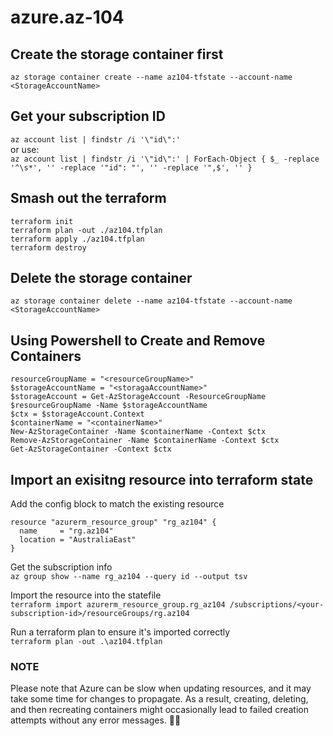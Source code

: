 # azure.az-104

## Create the storage container first  
`az storage container create --name az104-tfstate --account-name <StorageAccountName>`  

## Get your subscription ID  
`az account list | findstr /i '\"id\":'`  
or use:  
`az account list | findstr /i '\"id\":' | ForEach-Object { $_ -replace '^\s*', '' -replace '"id": "', '' -replace '",$', '' }`  

## Smash out the terraform  
`terraform init`  
`terraform plan -out ./az104.tfplan`  
`terraform apply ./az104.tfplan`  
`terraform destroy`  

## Delete the storage container  
`az storage container delete --name az104-tfstate --account-name <StorageAccountName>`  


## Using Powershell to Create and Remove Containers  
```
resourceGroupName = "<resourceGroupName>"                                                                           
$storageAccountName = "<storagaAccountName>"
$storageAccount = Get-AzStorageAccount -ResourceGroupName $resourceGroupName -Name $storageAccountName
$ctx = $storageAccount.Context
$containerName = "<containerName>"
New-AzStorageContainer -Name $containerName -Context $ctx
Remove-AzStorageContainer -Name $containerName -Context $ctx
Get-AzStorageContainer -Context $ctx
```

## Import an exisitng resource into terraform state  
Add the config block to match the existing resource  
```
resource "azurerm_resource_group" "rg_az104" {
  name     = "rg.az104"
  location = "AustraliaEast"
}
```  

Get the subscription info  
`az group show --name rg_az104 --query id --output tsv`  

Import the resource into the statefile  
`terraform import azurerm_resource_group.rg_az104 /subscriptions/<your-subscription-id>/resourceGroups/rg.az104`  

Run a terraform plan to ensure it's imported correctly  
`terraform plan -out .\az104.tfplan` 

### NOTE 
Please note that Azure can be slow when updating resources, and it may take some time for changes to propagate. As a  result, creating, deleting, and then recreating containers might occasionally lead to failed creation attempts without  any error messages. 🤦‍♂️